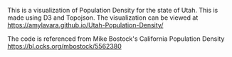 This is a visualization of Population Density for the state of Utah. This is made using D3 and Topojson. 
The visualization can be viewed at
https://amylavara.github.io/Utah-Population-Density/



The code is referenced from Mike Bostock's California Population Density
https://bl.ocks.org/mbostock/5562380
